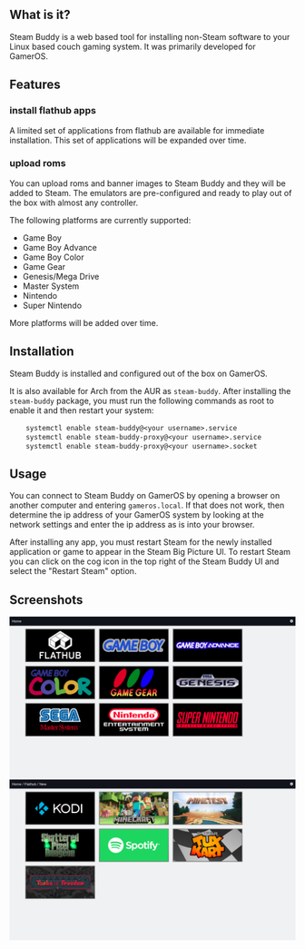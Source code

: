 ## What is it?
Steam Buddy is a web based tool for installing non-Steam software to your Linux based couch gaming system. It was primarily developed for GamerOS.


## Features

### install flathub apps
A limited set of applications from flathub are available for immediate installation. This set of applications will be expanded over time.


### upload roms

You can upload roms and banner images to Steam Buddy and they will be added to Steam. The emulators are pre-configured and ready to play out of the box with almost any controller.

The following platforms are currently supported:
- Game Boy
- Game Boy Advance
- Game Boy Color
- Game Gear
- Genesis/Mega Drive
- Master System
- Nintendo
- Super Nintendo

More platforms will be added over time.

## Installation

Steam Buddy is installed and configured out of the box on GamerOS.

It is also available for Arch from the AUR as `steam-buddy`.
After installing the `steam-buddy` package, you must run the following commands as root to enable it and then restart your system:
```
    systemctl enable steam-buddy@<your username>.service
    systemctl enable steam-buddy-proxy@<your username>.service
    systemctl enable steam-buddy-proxy@<your username>.socket
```

## Usage
You can connect to Steam Buddy on GamerOS by opening a browser on another computer and entering `gameros.local`. If that does not work, then determine the ip address of your GamerOS system by looking at the network settings and enter the ip address as is into your browser.

After installing any app, you must restart Steam for the newly installed application or game to appear in the Steam Big Picture UI.
To restart Steam you can click on the cog icon in the top right of the Steam Buddy UI and select the "Restart Steam" option.


## Screenshots

![Platforms](screenshots/platforms.png?raw=true)
![Flathub](screenshots/flathub.png?raw=true)
